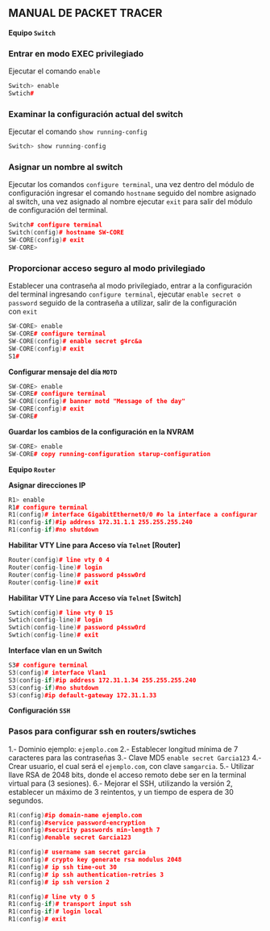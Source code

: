 ## MANUAL DE PACKET TRACER

**Equipo `Switch`**

### Entrar en modo EXEC privilegiado

Ejecutar el comando `enable`

```cpp
Switch> enable
Swtich#
```

### Examinar la configuración actual del switch

Ejecutar el comando `show running-config`

```cpp
Switch> show running-config
```

### Asignar un nombre al switch

Ejecutar los comandos `configure terminal`, una vez dentro del módulo de configuración ingresar el comando `hostname` seguido del nombre asignado al switch, una vez asignado al nombre ejecutar `exit` para salir del módulo de configuración del terminal.

```cpp
Switch# configure terminal
Switch(config)# hostname SW-CORE
SW-CORE(config)# exit
SW-CORE>
```

### Proporcionar acceso seguro al modo privilegiado

Establecer una contraseña al modo privilegiado, entrar a la configuración del terminal ingresando `configure terminal`, ejecutar `enable secret o password` seguido de la contraseña a utilizar, salir de la configuración con `exit`

```cpp
SW-CORE> enable
SW-CORE# configure terminal
SW-CORE(config)# enable secret g4rc&a
SW-CORE(config)# exit
S1#
```

**Configurar mensaje del día `MOTD`**

```cpp
SW-CORE> enable
SW-CORE# configure terminal
SW-CORE(config)# banner motd "Message of the day"
SW-CORE(config)# exit
SW-CORE#
```

**Guardar los cambios de la configuración en la NVRAM**

```cpp
SW-CORE> enable
SW-CORE# copy running-configuration starup-configuration
```

**Equipo `Router`**

**Asignar direcciones IP**

```cpp
R1> enable
R1# configure terminal
R1(config)# interface GigabitEthernet0/0 #o la interface a configurar
R1(config-if)#ip address 172.31.1.1 255.255.255.240
R1(config-if)#no shutdown
```

**Habilitar VTY Line para Acceso vía `Telnet` [Router]**

```cpp
Router(config)# line vty 0 4
Router(config-line)# login
Router(config-line)# password p4ssw0rd
Router(config-line)# exit
```

**Habilitar VTY Line para Acceso vía `Telnet` [Switch]**

```cpp
Swtich(config)# line vty 0 15
Swtich(config-line)# login
Swtich(config-line)# password p4ssw0rd
Swtich(config-line)# exit
```

**Interface vlan en un Switch**

```cpp
S3# configure terminal
S3(config)# interface Vlan1
S3(config-if)#ip address 172.31.1.34 255.255.255.240
S3(config-if)#no shutdown
S3(config)#ip default-gateway 172.31.1.33
```

**Configuración `SSH`**

### Pasos para configurar ssh en routers/swtiches

1.- Dominio ejemplo: `ejemplo.com` 2.- Establecer longitud mínima de 7 caracteres para las contraseñas 3.- Clave MD5 `enable secret Garcia123` 4.- Crear usuario, el cual será el `ejemplo.com`, con clave `samgarcia`. 5.- Utilizar llave RSA de 2048 bits, donde el acceso remoto debe ser en la terminal virtual para (3 sesiones). 6.- Mejorar el SSH, utilizando la versión 2, establecer un máximo de 3 reintentos, y un tiempo de espera de 30 segundos.

```cpp
R1(config)#ip domain-name ejemplo.com
R1(config)#service password-encryption
R1(config)#security passwords min-length 7
R1(config)#enable secret Garcia123
```

```cpp
R1(config)# username sam secret garcia
R1(config)# crypto key generate rsa modulus 2048
R1(config)# ip ssh time-out 30
R1(config)# ip ssh authentication-retries 3
R1(config)# ip ssh version 2
```

```cpp
R1(config)# line vty 0 5
R1(config-if)# transport input ssh
R1(config-if)# login local
R1(config)# exit
```